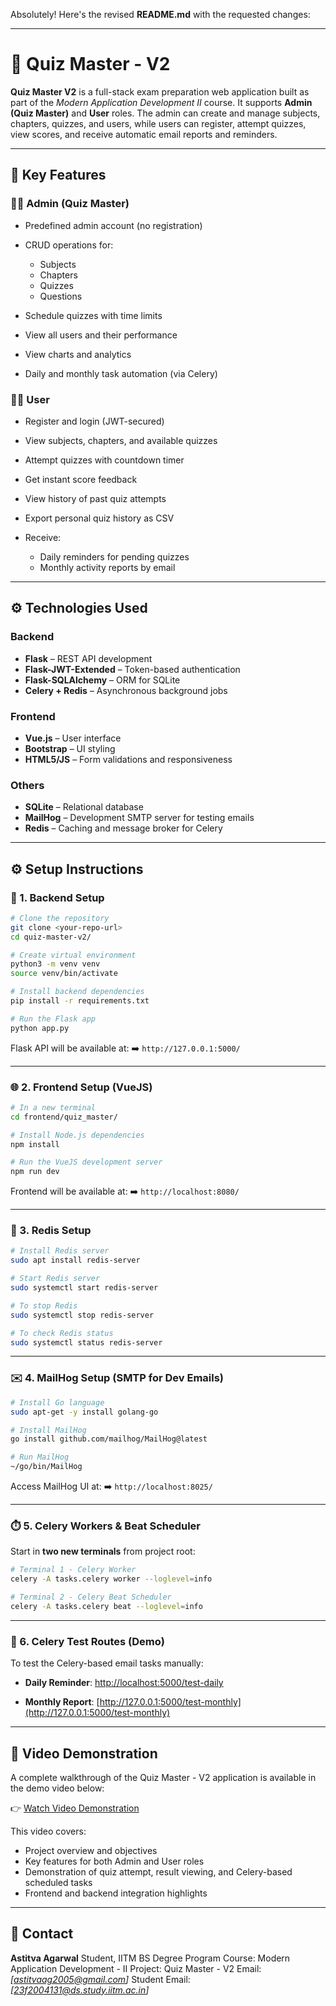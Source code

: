 Absolutely! Here's the revised **README.md** with the requested changes:

---

# 🧠 Quiz Master - V2

**Quiz Master V2** is a full-stack exam preparation web application built as part of the *Modern Application Development II* course. It supports **Admin (Quiz Master)** and **User** roles. The admin can create and manage subjects, chapters, quizzes, and users, while users can register, attempt quizzes, view scores, and receive automatic email reports and reminders.

---

## 🔑 Key Features

### 👨‍🏫 Admin (Quiz Master)

* Predefined admin account (no registration)
* CRUD operations for:

  * Subjects
  * Chapters
  * Quizzes
  * Questions
* Schedule quizzes with time limits
* View all users and their performance
* View charts and analytics
* Daily and monthly task automation (via Celery)

### 👩‍🎓 User

* Register and login (JWT-secured)
* View subjects, chapters, and available quizzes
* Attempt quizzes with countdown timer
* Get instant score feedback
* View history of past quiz attempts
* Export personal quiz history as CSV
* Receive:

  * Daily reminders for pending quizzes
  * Monthly activity reports by email

---

## ⚙️ Technologies Used

### Backend

* **Flask** – REST API development
* **Flask-JWT-Extended** – Token-based authentication
* **Flask-SQLAlchemy** – ORM for SQLite
* **Celery + Redis** – Asynchronous background jobs

### Frontend

* **Vue.js** – User interface
* **Bootstrap** – UI styling
* **HTML5/JS** – Form validations and responsiveness

### Others

* **SQLite** – Relational database
* **MailHog** – Development SMTP server for testing emails
* **Redis** – Caching and message broker for Celery

---

## ⚙️ Setup Instructions

### 🔁 1. Backend Setup

```bash
# Clone the repository
git clone <your-repo-url>
cd quiz-master-v2/

# Create virtual environment
python3 -m venv venv
source venv/bin/activate

# Install backend dependencies
pip install -r requirements.txt

# Run the Flask app
python app.py
```

Flask API will be available at:
➡️ `http://127.0.0.1:5000/`

---

### 🌐 2. Frontend Setup (VueJS)

```bash
# In a new terminal
cd frontend/quiz_master/

# Install Node.js dependencies
npm install

# Run the VueJS development server
npm run dev
```

Frontend will be available at:
➡️ `http://localhost:8080/`

---

### 🧠 3. Redis Setup

```bash
# Install Redis server
sudo apt install redis-server

# Start Redis server
sudo systemctl start redis-server

# To stop Redis
sudo systemctl stop redis-server

# To check Redis status
sudo systemctl status redis-server
```

---

### ✉️ 4. MailHog Setup (SMTP for Dev Emails)

```bash
# Install Go language
sudo apt-get -y install golang-go

# Install MailHog
go install github.com/mailhog/MailHog@latest

# Run MailHog
~/go/bin/MailHog
```

Access MailHog UI at:
➡️ `http://localhost:8025/`

---

### ⏱️ 5. Celery Workers & Beat Scheduler

Start in **two new terminals** from project root:

```bash
# Terminal 1 - Celery Worker
celery -A tasks.celery worker --loglevel=info

# Terminal 2 - Celery Beat Scheduler
celery -A tasks.celery beat --loglevel=info
```

---

### 🔗 6. Celery Test Routes (Demo)

To test the Celery-based email tasks manually:

* **Daily Reminder**:
  [http://localhost:5000/test-daily](http://localhost:5000/test-daily)

* **Monthly Report**:
  [http://127.0.0.1:5000/test-monthly](http://127.0.0.1:5000/test-monthly)


---

## 🎥 Video Demonstration

A complete walkthrough of the Quiz Master - V2 application is available in the demo video below:

👉 [Watch Video Demonstration](https://drive.google.com/file/d/1yhqRnPmN1RqMP9E8jFhoAJslVH-vIVbV/view?usp=sharing)

This video covers:

* Project overview and objectives
* Key features for both Admin and User roles
* Demonstration of quiz attempt, result viewing, and Celery-based scheduled tasks
* Frontend and backend integration highlights

---

## 📝 Contact

**Astitva Agarwal**
Student, IITM BS Degree Program
Course: Modern Application Development - II
Project: Quiz Master - V2
Email: *\[[astitvaag2005@gmail.com](mailto:astitvaag2005@gmail.com)]*
Student Email: *\[[23f2004131@ds.study.iitm.ac.in](mailto:23f2004131@ds.study.iitm.ac.in)]*

